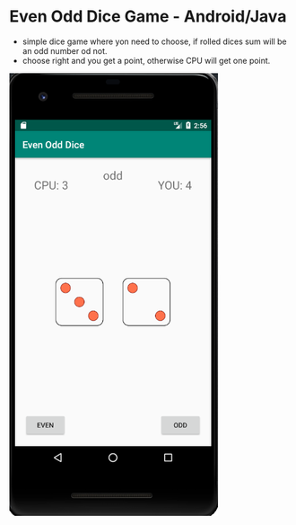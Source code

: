 # Even Odd Dice Game - Android/Java
* simple dice game where yon need to choose, if rolled dices sum will be an odd number od not.
* choose right and you get a point, otherwise CPU will get one point.


![evenodd](https://github.com/mirodone/EvenOddDiceGame-Android-Java/blob/master/evenodd_dice.png)
